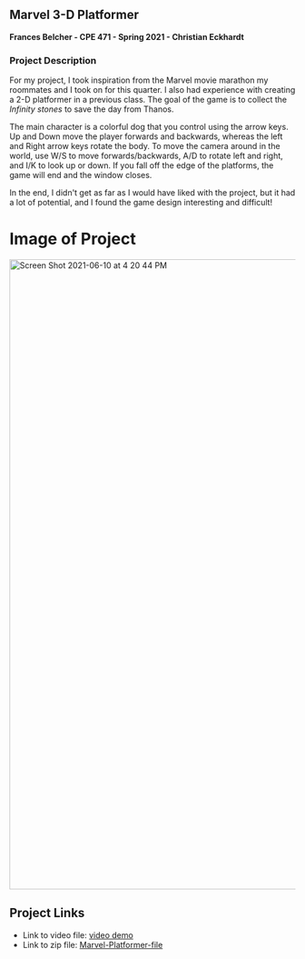 ## Marvel 3-D Platformer 

**Frances Belcher - CPE 471 - Spring 2021 - Christian Eckhardt**


### Project Description

For my project, I took inspiration from the Marvel movie marathon my roommates and I took on for this quarter. I also had experience with creating a 2-D platformer in a previous class. The goal of the game is to collect the _Infinity stones_ to save the day from Thanos. 

The main character is a colorful dog that you control using the arrow keys. Up and Down move the player forwards and backwards, whereas the left and Right arrow keys rotate the body. To move the camera around in the world, use W/S to move forwards/backwards, A/D to rotate left and right, and I/K to look up or down. If you fall off the edge of the platforms, the game will end and the window closes.

In the end, I didn't get as far as I would have liked with the project, but it had a lot of potential, and I found the game design interesting and difficult!

# Image of Project
<img width="1109" alt="Screen Shot 2021-06-10 at 4 20 44 PM" src="https://user-images.githubusercontent.com/53445217/121762454-e64e9600-caea-11eb-8ca1-0031f7b74e55.png">


## Project Links
- Link to video file: [video demo](https://user-images.githubusercontent.com/53445217/121763095-32e7a080-caee-11eb-862b-7713a550604d.mp4)
- Link to zip file: [Marvel-Platformer-file](https://github.com/fbelcher/CPE471final/files/6641544/Frances-Belcher-final.zip)



